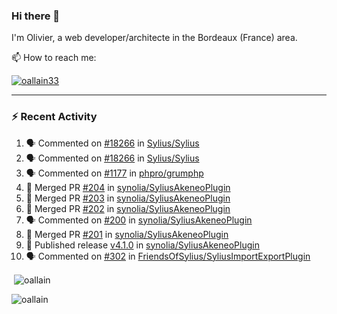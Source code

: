 ### Hi there 👋

I'm Olivier, a web developer/architecte in the Bordeaux (France) area.

📫 How to reach me:

<p> <a href="https://twitter.com/oallain33" target="blank"><img src="https://img.shields.io/twitter/follow/oallain33?logo=twitter&style=for-the-badge" alt="oallain33" /></a> </p>

---

### :zap: Recent Activity

<!--START_SECTION:activity-->
1. 🗣 Commented on [#18266](https://github.com/Sylius/Sylius/pull/18266#issuecomment-3163910077) in [Sylius/Sylius](https://github.com/Sylius/Sylius)
2. 🗣 Commented on [#18266](https://github.com/Sylius/Sylius/pull/18266#issuecomment-3160651374) in [Sylius/Sylius](https://github.com/Sylius/Sylius)
3. 🗣 Commented on [#1177](https://github.com/phpro/grumphp/pull/1177#issuecomment-3116960263) in [phpro/grumphp](https://github.com/phpro/grumphp)
4. 🎉 Merged PR [#204](https://github.com/synolia/SyliusAkeneoPlugin/pull/204) in [synolia/SyliusAkeneoPlugin](https://github.com/synolia/SyliusAkeneoPlugin)
5. 🎉 Merged PR [#203](https://github.com/synolia/SyliusAkeneoPlugin/pull/203) in [synolia/SyliusAkeneoPlugin](https://github.com/synolia/SyliusAkeneoPlugin)
6. 🎉 Merged PR [#202](https://github.com/synolia/SyliusAkeneoPlugin/pull/202) in [synolia/SyliusAkeneoPlugin](https://github.com/synolia/SyliusAkeneoPlugin)
7. 🗣 Commented on [#200](https://github.com/synolia/SyliusAkeneoPlugin/pull/200#issuecomment-3012200974) in [synolia/SyliusAkeneoPlugin](https://github.com/synolia/SyliusAkeneoPlugin)
8. 🎉 Merged PR [#201](https://github.com/synolia/SyliusAkeneoPlugin/pull/201) in [synolia/SyliusAkeneoPlugin](https://github.com/synolia/SyliusAkeneoPlugin)
9. 🚀 Published release [v4.1.0](https://github.com/synolia/SyliusAkeneoPlugin/releases/tag/v4.1.0) in [synolia/SyliusAkeneoPlugin](https://github.com/synolia/SyliusAkeneoPlugin)
10. 🗣 Commented on [#302](https://github.com/FriendsOfSylius/SyliusImportExportPlugin/issues/302#issuecomment-2925381859) in [FriendsOfSylius/SyliusImportExportPlugin](https://github.com/FriendsOfSylius/SyliusImportExportPlugin)
<!--END_SECTION:activity-->

<p>&nbsp;<img align="center" src="https://github-readme-stats.vercel.app/api?username=oallain&show_icons=true&locale=en" alt="oallain" /></p>

<p><img align="center" src="https://github-readme-streak-stats.herokuapp.com/?user=oallain&" alt="oallain" /></p>

